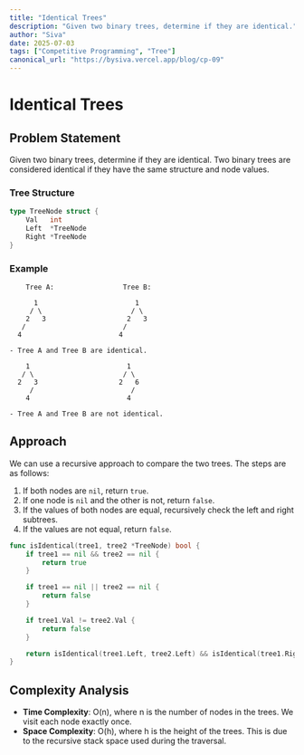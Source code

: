 ```yaml
---
title: "Identical Trees"
description: "Given two binary trees, determine if they are identical."
author: "Siva"
date: 2025-07-03
tags: ["Competitive Programming", "Tree"]
canonical_url: "https://bysiva.vercel.app/blog/cp-09"
---
```


# Identical Trees
## Problem Statement
Given two binary trees, determine if they are identical. Two binary trees are considered identical if they have the same structure and node values.

### Tree Structure
```go
type TreeNode struct {
    Val   int
    Left  *TreeNode
    Right *TreeNode
}
```

### Example
```tree
    Tree A:                 Tree B:

      1                        1
     / \                      / \
    2   3                    2   3
   /                        /
  4                        4

- Tree A and Tree B are identical.

    1                        1
   / \                      / \
  2   3                    2   6
     /                        /
    4                        4

- Tree A and Tree B are not identical.
```

## Approach
We can use a recursive approach to compare the two trees. The steps are as follows:
1. If both nodes are `nil`, return `true`.
2. If one node is `nil` and the other is not, return `false`.
3. If the values of both nodes are equal, recursively check the left and right subtrees.
4. If the values are not equal, return `false`.

```go
func isIdentical(tree1, tree2 *TreeNode) bool {
	if tree1 == nil && tree2 == nil {
		return true
	}

	if tree1 == nil || tree2 == nil {
		return false
	}

	if tree1.Val != tree2.Val {
		return false 
	}

	return isIdentical(tree1.Left, tree2.Left) && isIdentical(tree1.Right, tree2.Right)
}
```

## Complexity Analysis
- **Time Complexity**: O(n), where n is the number of nodes in the trees. We visit each node exactly once.
- **Space Complexity**: O(h), where h is the height of the trees. This is due to the recursive stack space used during the traversal.